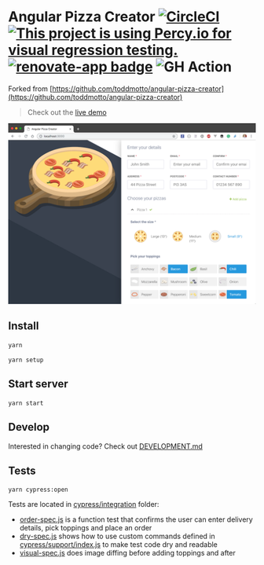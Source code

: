 # Angular Pizza Creator [![CircleCI](https://circleci.com/gh/cypress-io/angular-pizza-creator.svg?style=svg)](https://circleci.com/gh/cypress-io/angular-pizza-creator) [![This project is using Percy.io for visual regression testing.](https://percy.io/static/images/percy-badge.png)](https://percy.io/cypress-io/angular-pizza-creator) [![renovate-app badge][renovate-badge]][renovate-app] ![GH Action](https://github.com/cypress-io/angular-pizza-creator/workflows/Visual/badge.svg?branch=master)


Forked from [https://github.com/toddmotto/angular-pizza-creator](https://github.com/toddmotto/angular-pizza-creator)

> Check out the [live demo](https://toddmotto.com/angular-pizza-creator/)

![Pizza](pizza.png)

## Install

```shell
yarn
```

```shell
yarn setup
```

## Start server

```shell
yarn start
```

## Develop

Interested in changing code? Check out [DEVELOPMENT.md](DEVELOPMENT.md)

[renovate-badge]: https://img.shields.io/badge/renovate-app-blue.svg
[renovate-app]: https://renovateapp.com/

## Tests

```shell
yarn cypress:open
```

Tests are located in [cypress/integration](cypress/integration) folder:

- [order-spec.js](cypress/integration/order-spec.js) is a function test that confirms the user can enter delivery details, pick toppings and place an order
- [dry-spec.js](cypress/integration/dry-spec.js) shows how to use custom commands defined in [cypress/support/index.js](cypress/support/index.js) to make test code dry and readable
- [visual-spec.js](cypress/integration/visual-spec.js) does image diffing before adding toppings and after





